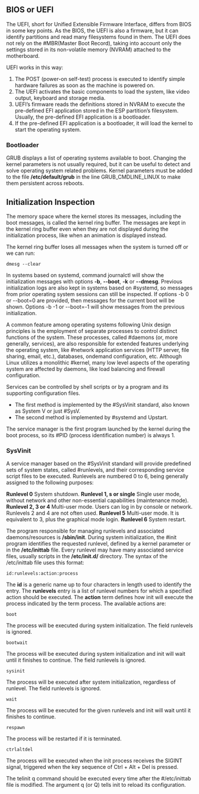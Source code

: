 ## BIOS or UEFI

The UEFI, short for Unified Extensible Firmware Interface, differs from BIOS in some key points. As
the BIOS, the UEFI is also a firmware, but it can identify partitions and read many filesystems
found in them. The UEFI does not rely on the #MBR(Master Boot Record), taking into account only the settings stored in
its non-volatile memory (NVRAM) attached to the motherboard.

UEFI works in this way: 

1. The POST (power-on self-test) process is executed to identify simple hardware failures as soon as the machine is powered on.
2. The UEFI activates the basic components to load the system, like video output, keyboard and
storage media.
3. UEFI’s firmware reads the definitions stored in NVRAM to execute the pre-defined EFI
application stored in the ESP partition’s filesystem. Usually, the pre-defined EFI application is a
bootloader.
4. If the pre-defined EFI application is a bootloader, it will load the kernel to start the operating
system.

### Bootloader

GRUB displays a list of operating systems available to boot.
Changing the kernel parameters is not usually required, but it can be useful to detect and solve operating system related problems. Kernel parameters must be added to the file
**/etc/default/grub** in the line GRUB_CMDLINE_LINUX to make them persistent across reboots.

## Initialization Inspection

The memory space where the kernel stores its messages, including the boot messages, is called the
kernel ring buffer. The messages are kept in the kernel ring buffer even when they are not
displayed during the initialization process, like when an animation is displayed instead.

The kernel ring buffer loses all messages when the system is turned off or we can run:
```
dmesg --clear
```

In systems based on systemd, command journalctl will show the initialization messages with
options **-b**, **--boot**, **-k** or **--dmesg**.
Previous initialization logs are also kept in systems based on #systemd, so messages from prior
operating system sessions can still be inspected. If options -b 0 or --boot=0 are provided, then
messages for the current boot will be shown. Options -b -1 or --boot=-1 will show messages
from the previous initialization.

A common feature among operating systems following Unix design principles is the employment
of separate processes to control distinct functions of the system. These processes, called #daemons (or, more generally, services), are also responsible for extended features underlying the operating system, like #network application services (HTTP server, file sharing, email, etc.), databases, ondemand configuration, etc. Although Linux utilizes a monolithic #kernel, many low level aspects of the operating system are affected by daemons, like load balancing and firewall configuration.

Services can be controlled by shell scripts or by a program and its supporting configuration files.

- The first method is implemented by the #SysVinit standard, also known as System V or just #SysV.
- The second method is implemented by #systemd and Upstart.

The service manager is the first program launched by the kernel during the boot process, so its #PID (process identification number) is always 1.

### SysVinit

A service manager based on the #SysVinit standard will provide predefined sets of system states,
called #runlevels, and their corresponding service script files to be executed. Runlevels are
numbered 0 to 6, being generally assigned to the following purposes:

**Runlevel 0**
System shutdown.
**Runlevel 1, s or single**
Single user mode, without network and other non-essential capabilities (maintenance mode).
**Runlevel 2, 3 or 4**
Multi-user mode. Users can log in by console or network. Runlevels 2 and 4 are not often used.
**Runlevel 5**
Multi-user mode. It is equivalent to 3, plus the graphical mode login.
**Runlevel 6**
System restart.

The program responsible for managing runlevels and associated daemons/resources is
**/sbin/init**. During system initialization, the #init program identifies the requested runlevel,
defined by a kernel parameter or in the **/etc/inittab** file.
Every runlevel may have many associated service files, usually scripts in the **/etc/init.d/** directory.
The syntax of the /etc/inittab file uses this format:
```
id:runlevels:action:process
```

The **id** is a generic name up to four characters in length used to identify the entry. The **runlevels**
entry is a list of runlevel numbers for which a specified action should be executed. The **action**
term defines how init will execute the process indicated by the term process. The available
actions are:

```
boot
```
The process will be executed during system initialization. The field runlevels is ignored.
```
bootwait
```
The process will be executed during system initialization and init will wait until it finishes to
continue. The field runlevels is ignored.
```
sysinit
```
The process will be executed after system initialization, regardless of runlevel. The field
runlevels is ignored.
```
wait
```
The process will be executed for the given runlevels and init will wait until it finishes to
continue.
```
respawn
```
The process will be restarted if it is terminated.
```
ctrlaltdel
```
The process will be executed when the init process receives the SIGINT signal, triggered when
the key sequence of Ctrl + Alt + Del is pressed.

The telinit q command should be executed every time after the #/etc/inittab file is modified.
The argument q (or Q) tells init to reload its configuration.